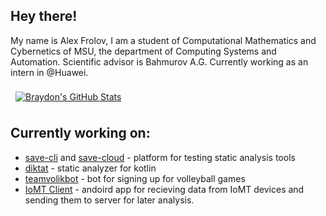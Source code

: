 ## Hey there!
My name is Alex Frolov, I am a student of Computational Mathematics and Cybernetics of MSU, the department of Computing Systems and Automation. Scientific advisor is Bahmurov A.G. Currently working as an intern in @Huawei.

<a href="https://github.com/sanyavertolet">
  <img align="center" style="margin:0.5rem" src="https://github-readme-stats.vercel.app/api?username=sanyavertolet&show_icons=true&line_height=27&count_private=true&title_color=ffffff&text_color=c9cacc&icon_color=4AB097&bg_color=1A2B34" alt="Braydon's GitHub Stats" />
</a>

## Currently working on:
 - [save-cli](https://github.com/analysis-dev/save-cli) and [save-cloud](https://github.com/analysis-dev/save-cloud) - platform for testing static analysis tools
 - [diktat](https://github.com/analysis-dev/diktat) - static analyzer for kotlin
 - [teamvolikbot](https://github.com/teamvolik/teamvolik) - bot for signing up for volleyball games
 - [IoMT Client](https://github.com/lalekz/iomt-android) - andoird app for recieving data from IoMT devices and sending them to server for later analysis.


<!--
**sanyavertolet/sanyavertolet** is a ✨ _special_ ✨ repository because its `README.md` (this file) appears on your GitHub profile.

Here are some ideas to get you started:

- 🔭 I’m currently working on ...
- 🌱 I’m currently learning ...
- 👯 I’m looking to collaborate on ...
- 🤔 I’m looking for help with ...
- 💬 Ask me about ...
- 📫 How to reach me: ...
- 😄 Pronouns: ...
- ⚡ Fun fact: ...
-->
